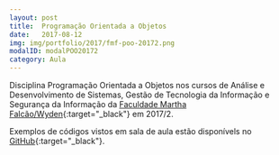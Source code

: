 ```yaml
---
layout: post
title:  Programação Orientada a Objetos
date:   2017-08-12
img: img/portfolio/2017/fmf-poo-20172.png
modalID: modalPOO20172
category: Aula
---
```


Disciplina Programação Orientada a Objetos nos cursos de Análise e Desenvolvimento de Sistemas, Gestão de Tecnologia da Informação e Segurança da Informação da [Faculdade Martha Falcão/Wyden][fmf-wyden]{:target="_black"} em 2017/2.


Exemplos de códigos vistos em sala de aula estão disponívels no [GitHub][github-exemplos]{:target="_black"}.


[github-exemplos]: https://github.com/orlewilson/poo-fmf-20172


[fmf-wyden]: https://www.wyden.com.br/fmf
